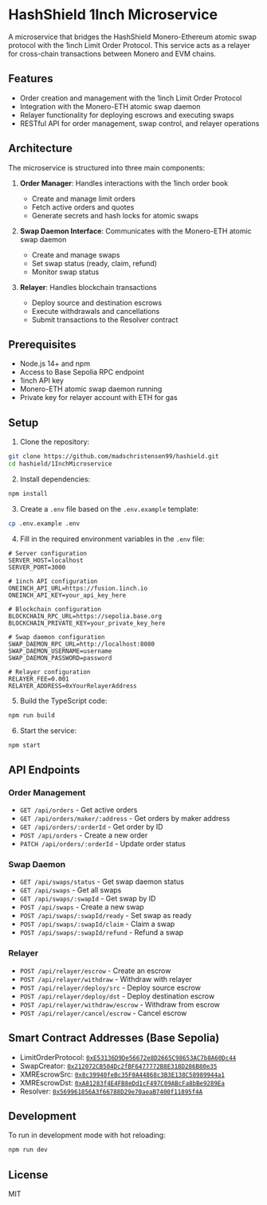 # HashShield 1Inch Microservice

A microservice that bridges the HashShield Monero-Ethereum atomic swap protocol with the 1inch Limit Order Protocol. This service acts as a relayer for cross-chain transactions between Monero and EVM chains.

## Features

- Order creation and management with the 1inch Limit Order Protocol
- Integration with the Monero-ETH atomic swap daemon
- Relayer functionality for deploying escrows and executing swaps
- RESTful API for order management, swap control, and relayer operations

## Architecture

The microservice is structured into three main components:

1. **Order Manager**: Handles interactions with the 1inch order book
   - Create and manage limit orders
   - Fetch active orders and quotes
   - Generate secrets and hash locks for atomic swaps

2. **Swap Daemon Interface**: Communicates with the Monero-ETH atomic swap daemon
   - Create and manage swaps
   - Set swap status (ready, claim, refund)
   - Monitor swap status

3. **Relayer**: Handles blockchain transactions
   - Deploy source and destination escrows
   - Execute withdrawals and cancellations
   - Submit transactions to the Resolver contract

## Prerequisites

- Node.js 14+ and npm
- Access to Base Sepolia RPC endpoint
- 1inch API key
- Monero-ETH atomic swap daemon running
- Private key for relayer account with ETH for gas

## Setup

1. Clone the repository:
```bash
git clone https://github.com/madschristensen99/hashield.git
cd hashield/1InchMicroservice
```

2. Install dependencies:
```bash
npm install
```

3. Create a `.env` file based on the `.env.example` template:
```bash
cp .env.example .env
```

4. Fill in the required environment variables in the `.env` file:
```
# Server configuration
SERVER_HOST=localhost
SERVER_PORT=3000

# 1inch API configuration
ONEINCH_API_URL=https://fusion.1inch.io
ONEINCH_API_KEY=your_api_key_here

# Blockchain configuration
BLOCKCHAIN_RPC_URL=https://sepolia.base.org
BLOCKCHAIN_PRIVATE_KEY=your_private_key_here

# Swap daemon configuration
SWAP_DAEMON_RPC_URL=http://localhost:8080
SWAP_DAEMON_USERNAME=username
SWAP_DAEMON_PASSWORD=password

# Relayer configuration
RELAYER_FEE=0.001
RELAYER_ADDRESS=0xYourRelayerAddress
```

5. Build the TypeScript code:
```bash
npm run build
```

6. Start the service:
```bash
npm start
```

## API Endpoints

### Order Management

- `GET /api/orders` - Get active orders
- `GET /api/orders/maker/:address` - Get orders by maker address
- `GET /api/orders/:orderId` - Get order by ID
- `POST /api/orders` - Create a new order
- `PATCH /api/orders/:orderId` - Update order status

### Swap Daemon

- `GET /api/swaps/status` - Get swap daemon status
- `GET /api/swaps` - Get all swaps
- `GET /api/swaps/:swapId` - Get swap by ID
- `POST /api/swaps` - Create a new swap
- `POST /api/swaps/:swapId/ready` - Set swap as ready
- `POST /api/swaps/:swapId/claim` - Claim a swap
- `POST /api/swaps/:swapId/refund` - Refund a swap

### Relayer

- `POST /api/relayer/escrow` - Create an escrow
- `POST /api/relayer/withdraw` - Withdraw with relayer
- `POST /api/relayer/deploy/src` - Deploy source escrow
- `POST /api/relayer/deploy/dst` - Deploy destination escrow
- `POST /api/relayer/withdraw/escrow` - Withdraw from escrow
- `POST /api/relayer/cancel/escrow` - Cancel escrow

## Smart Contract Addresses (Base Sepolia)

- LimitOrderProtocol: [`0xE53136D9De56672e8D2665C98653AC7b8A60Dc44`](https://sepolia.basescan.org/address/0xE53136D9De56672e8D2665C98653AC7b8A60Dc44)
- SwapCreator: [`0x212072CB504Dc2fBF6477772B8E318D286B80e35`](https://sepolia.basescan.org/address/0x212072CB504Dc2fBF6477772B8E318D286B80e35)
- XMREscrowSrc: [`0x8c39940feBc35F0A44868c3B3E138C58989944a1`](https://sepolia.basescan.org/address/0x8c39940feBc35F0A44868c3B3E138C58989944a1)
- XMREscrowDst: [`0xA81283f4E4FB8eDd1cF497C09ABcFa8bBe9289Ea`](https://sepolia.basescan.org/address/0xA81283f4E4FB8eDd1cF497C09ABcFa8bBe9289Ea)
- Resolver: [`0x569961856A3f66788D29e70aeaB7400f11895f4A`](https://sepolia.basescan.org/address/0x569961856A3f66788D29e70aeaB7400f11895f4A)

## Development

To run in development mode with hot reloading:

```bash
npm run dev
```

## License

MIT
